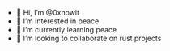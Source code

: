- 👋 Hi, I’m @0xnowit
- 👀 I’m interested in peace
- 🌱 I’m currently learning peace
- 💞️ I’m looking to collaborate on rust projects

<!---
0xnowit/0xnowit is a ✨ special ✨ repository because its `README.md` (this file) appears on your GitHub profile.
You can click the Preview link to take a look at your changes.
--->
